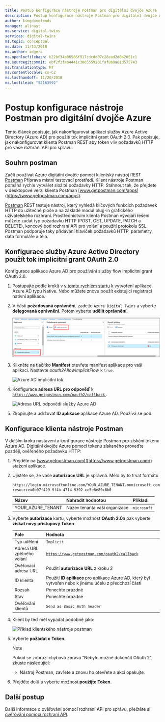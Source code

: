 ```yaml
---
title: Postup konfigurace nástroje Postman pro digitální dvojče Azure | Dokumentace Microsoftu
description: Postup konfigurace nástroje Postman pro digitální dvojče Azure
author: kingdomofends
manager: alinast
ms.service: digital-twins
services: digital-twins
ms.topic: conceptual
ms.date: 11/13/2018
ms.author: adgera
ms.openlocfilehash: b22bf34a06966f917cdcdd07c28ead2d042061c1
ms.sourcegitcommit: ebf2f2fab4441c3065559201faf8b0a81d575743
ms.translationtype: MT
ms.contentlocale: cs-CZ
ms.lasthandoff: 11/20/2018
ms.locfileid: "52163992"
---
```

# <a name="how-to-configure-postman-for-azure-digital-twins"></a>Postup konfigurace nástroje Postman pro digitální dvojče Azure

Tento článek popisuje, jak nakonfigurovat aplikaci služby Azure Active Directory (Azure AD) pro použití tok implicitní grant OAuth 2.0. Pak popisuje, jak nakonfigurovat klienta Postman REST aby token vliv požadavků HTTP pro vaše rozhraní API pro správu.

## <a name="postman-summary"></a>Souhrn postman

Začít používat Azure digitální dvojče pomocí klientský nástroj REST [Postman](https://www.getpostman.com/) Příprava místní testovací prostředí. Klient nástroje Postman pomáhá rychle vytvářet složité požadavky HTTP. Stáhnout tak, že přejdete v desktopové verzi klienta Postman [www.getpostman.com/apps](https://www.getpostman.com/apps).

[Postman](https://www.getpostman.com/) REST testuje nástroj, který vyhledá klíčových funkcích požadavek HTTP do užitečné ploše a na základě modul plug-in grafického uživatelského rozhraní. Prostřednictvím klienta Postman vývojáři řešení můžete zadat typ požadavku HTTP (POST, GET, UPDATE, PATCH a DELETE), koncový bod rozhraní API pro volání a použití protokolu SSL. Postman podporuje taky přidávání hlaviček požadavků HTTP, parametry, data formuláře a těla.

## <a name="configure-azure-active-directory-to-use-the-oauth-20-implicit-grant-flow"></a>Konfigurace služby Azure Active Directory použít tok implicitní grant OAuth 2.0

Konfigurace aplikace Azure AD pro používání služby flow implicitní grant OAuth 2.0.

1. Postupujte podle kroků v [v tomto rychlém startu](https://docs.microsoft.com/azure/active-directory/develop/quickstart-v1-integrate-apps-with-azure-ad) k vytvoření aplikace Azure AD typu Native. Nebo můžete znovu použít existující registraci nativní aplikace.

1. V části **požadovaná oprávnění**, zadejte `Azure Digital Twins` a vyberte **delegovaná oprávnění**. Potom vyberte **udělit oprávnění**.

    ![Registrace aplikace Azure AD přidat rozhraní api](../../includes/media/digital-twins-permissions/aad-app-req-permissions.png)

1. Klikněte na tlačítko **Manifest** otevřete manifest aplikace pro vaši aplikaci. Nastavte *oauth2AllowImplicitFlow* k `true`.

      ![Azure AD implicitní tok][1]

1. Konfigurace **adresa URL pro odpověď** k [ `https://www.getpostman.com/oauth2/callback` ](https://www.getpostman.com/oauth2/callback).

      ![Adresa URL odpovědi služby Azure AD][2]

1. Zkopírujte a udržovat **ID aplikace** aplikace Azure AD. Používá se pod.

## <a name="configure-the-postman-client"></a>Konfigurace klienta nástroje Postman

V dalším kroku nastavení a konfigurace nástroje Postman pro získání tokenu Azure AD. Digitální dvojče Azure pomocí tokenu získaného proveďte později, ověřeného požadavku HTTP:

1. Přejděte na [www.getpostman.com]([https://www.getpostman.com/) stažení aplikace.
1. Ujistěte se, že vaše **autorizace URL** je správná. Mělo by to trvat formátu:

    ```plaintext
    https://login.microsoftonline.com/YOUR_AZURE_TENANT.onmicrosoft.com/oauth2/authorize?resource=0b07f429-9f4b-4714-9392-cc5e8e80c8b0
    ```

    | Název  | Nahradit hodnotou | Příklad: |
    |---------|---------|---------|
    | YOUR_AZURE_TENANT | Název tenanta vaší organizace | `microsoft` |

1. Vyberte **autorizace** kartu, vyberte možnost **OAuth 2.0**a pak vyberte **získat nový přístupový Token**.

    | Pole  | Hodnota |
    |---------|---------|
    | Typ udělení | `Implicit` |
    | Adresa URL zpětného volání | [`https://www.getpostman.com/oauth2/callback`](https://www.getpostman.com/oauth2/callback) |
    | Ověřovací adresa URL | Použití **autorizace URL** z kroku 2 |
    | ID klienta | Použití **ID aplikace** pro aplikace Azure AD, který byl vytvořen nebo k jinému účelu z předchozí části |
    | Rozsah | Ponechte prázdné |
    | Stav | Ponechte prázdné |
    | Ověřování klientů | `Send as Basic Auth header` |

1. Klient by teď měl vypadat podobně jako:

   ![Příklad klientského nástroje postman][3]

1. Vyberte **požádat o Token**.

    >[!NOTE]
    >Pokud se zobrazí chybová zpráva "Nebylo možné dokončit OAuth 2", zkuste následující:
    > * Nástroj Postman, zavřete a znovu ho otevřete a akci opakujte.
  
1. Přejděte dolů a vyberte možnost **použijte Token**.

## <a name="next-steps"></a>Další postup

Další informace o ověřování pomocí rozhraní API pro správu, přečtěte si [ověřování pomocí rozhraní API](./security-authenticating-apis.md).

<!-- Images -->
[1]: media/how-to-configure-postman/implicit-flow.png
[2]: media/how-to-configure-postman/reply-url.png
[3]: media/how-to-configure-postman/postman-oauth-token.png
